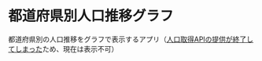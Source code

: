 # 都道府県別人口推移グラフ
都道府県別の人口推移をグラフで表示するアプリ（[人口取得APIの提供が終了してしまった](https://opendata.resas-portal.go.jp/docs/api/v1/index.html)ため、現在は表示不可）
